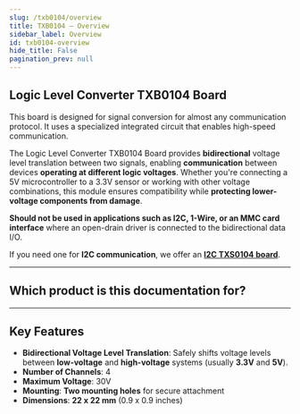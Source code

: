 ```yaml
---  
slug: /txb0104/overview  
title: TXB0104 – Overview
sidebar_label: Overview
id: txb0104-overview  
hide_title: False  
pagination_prev: null  
---
```


## Logic Level Converter TXB0104 Board

This board is designed for signal conversion for almost any communication protocol. It uses a specialized integrated circuit that enables high-speed communication.

The Logic Level Converter TXB0104 Board provides **bidirectional** voltage level translation between two signals, enabling **communication** between devices **operating at different logic voltages**. Whether you're connecting a 5V microcontroller to a 3.3V sensor or working with other voltage combinations, this module ensures compatibility while **protecting lower-voltage components from damage**.

<InfoBox>

**Should not be used in applications such as I2C, 1-Wire, or an MMC card interface** where an open-drain driver is connected to the bidirectional data I/O.

If you need one for **I2C communication**, we offer an [**I2C TXS0104 board**](https://soldered.com/product/logic-level-converter-i2c-txs0104-breakout/).

</InfoBox>

<CenteredImage src="/img/txb0104/333017.png" alt="logic-level-converter" caption="Logic Level Converter TXB0104 Board"/>

---

## Which product is this documentation for?

<QuickLink 
  title="Logic Level Converter TXB0104" 
  description="333017"
  url="https://soldered.com/product/logic-level-converter-i2c-txs0104-breakout/"
  image="/img/txb0104/333017.png" 
/>

---

## Key Features

- **Bidirectional Voltage Level Translation**: Safely shifts voltage levels between **low-voltage** and **high-voltage** systems (usually **3.3V** and **5V**).
- **Number of Channels**: 4
- **Maximum Voltage**: 30V
- **Mounting**: **Two mounting holes** for secure attachment
- **Dimensions**: **22 x 22 mm** (0.9 x 0.9 inches)